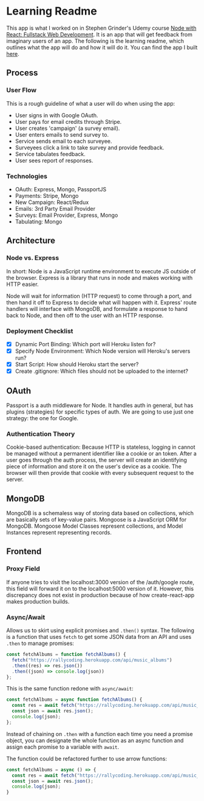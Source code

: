 # Learning Readme

This app is what I worked on in Stephen Grinder's Udemy course [Node with React: Fullstack Web Development](https://github.com/StephenGrider/FullstackReactCode). It is an app that will get feedback from imaginary users of an app. The following is the learning readme, which outlines what the app will do and how it will do it.
You can find the app I built [here](https://protected-garden-75366.herokuapp.com/).

## Process

### User Flow

This is a rough guideline of what a user will do when using the app:
  - User signs in with Google OAuth.
  - User pays for email credits through Stripe.
  - User creates 'campaign' (a survey email).
  - User enters emails to send survey to.
  - Service sends email to each surveyee.
  - Surveyees click a link to take survey and provide feedback.
  - Service tabulates feedback.
  - User sees report of responses.

### Technologies
  - OAuth: Express, Mongo, PassportJS
  - Payments: Stripe, Mongo
  - New Campaign: React/Redux
  - Emails: 3rd Party Email Provider
  - Surveys: Email Provider, Express, Mongo
  - Tabulating: Mongo

## Architecture

### Node vs. Express
In short: Node is a JavaScript runtime environment to execute JS outside of the browser. Express is a library that runs in node and makes working with HTTP easier.

Node will wait for information (HTTP request) to come through a port, and then hand it off to Express to decide what will happen with it. Express' route handlers will interface with MongoDB, and formulate a response to hand back to Node, and then off to the user with an HTTP response.

### Deployment Checklist
  - [x] Dynamic Port Binding: Which port will Heroku listen for?
  - [x] Specify Node Environment: Which Node version will Heroku's servers run?
  - [x] Start Script: How should Heroku start the server?
  - [x] Create .gitignore: Which files should not be uploaded to the internet?

## OAuth
Passport is a auth middleware for Node. It handles auth in general, but has plugins (strategies) for specific types of auth. We are going to use just one strategy: the one for Google.

### Authentication Theory
Cookie-based authentication: Because HTTP is stateless, logging in cannot be managed without a permanent identifier like a cookie or an token. After a user goes through the auth process, the server will create an identifying piece of information and store it on the user's device as a cookie. The browser will then provide that cookie with every subsequent request to the server.

## MongoDB
MongoDB is a schemaless way of storing data based on collections, which are basically sets of key-value pairs.
Mongoose is a JavaScript ORM for MongoDB. Mongoose Model Classes represent collections, and Model Instances represent representing records.

## Frontend

### Proxy Field
If anyone tries to visit the localhost:3000 version of the /auth/google route, this field will forward it on to the localhost:5000 version of it. However, this discrepancy does not exist in production because of how create-react-app makes production builds.

### Async/Await
Allows us to skirt using explicit promises and `.then()` syntax.
The following is a function that uses `fetch` to get some JSON data from an API and uses `.then` to manage promises:

  ```javascript
  const fetchAlbums = function fetchAlbums() {
    fetch("https://rallycoding.herokuapp.com/api/music_albums")
    .then((res) => res.json())
    .then((json) => console.log(json))
  };
  ```

This is the same function redone with `async/await`:

  ```javascript
  const fetchAlbums = async function fetchAlbums() {
    const res = await fetch("https://rallycoding.herokuapp.com/api/music_albums");
    const json = await res.json();
    console.log(json);
  };
  ```

Instead of chaining on `.then` with a function each time you need a promise object, you can designate the whole function as an async function and assign each promise to a variable with `await`.

The function could be refactored further to use arrow functions:

  ```javascript
  const fetchAlbums = async () => {
    const res = await fetch("https://rallycoding.herokuapp.com/api/music_albums");
    const json = await res.json();
    console.log(json);
  }
  ```

